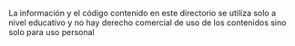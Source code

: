 La información y el código contenido en este directorio se utiliza solo a nivel educativo y no hay derecho comercial de uso de los  contenidos sino solo para uso personal   